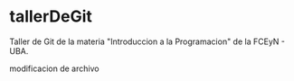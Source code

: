 # tallerDeGit

Taller de Git de la materia "Introduccion a la Programacion" de la FCEyN - UBA.

modificacion de archivo

